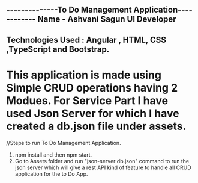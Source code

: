 --------------To Do Management Application------------
Name - Ashvani Sagun  UI Developer
-------------------------------------------------------
Technologies Used : Angular , HTML, CSS ,TypeScript and Bootstrap.
--------------------------------------------------------------------
This application is made using Simple CRUD operations having 2 Modues. 
For Service Part I have used Json Server for which I have created a db.json file under assets.
==============================================================================================
//Steps to run To Do Management Application.
1. npm install and then npm start.
2. Go to Assets folder and run "json-server db.json" command to run the json server which will give a rest API kind of feature to handle all CRUD application for the to Do App.

